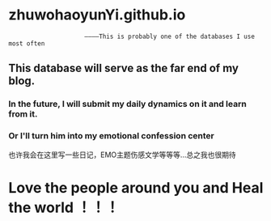 # zhuwohaoyunYi.github.io
                         ————This is probably one of the databases I use most often
## This database will serve as the far end of my blog. 

### In the future, I will submit my daily dynamics on it and learn from it.
### Or I'll turn him into my emotional confession center
也许我会在这里写一些日记，EMO主题伤感文学等等等...总之我也很期待


# Love the people around you and Heal the world ！！！

